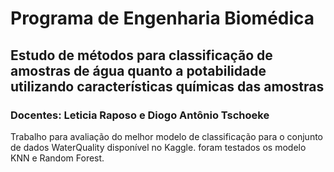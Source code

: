 # Programa de Engenharia Biomédica
## Estudo de métodos para classificação de amostras de água quanto a potabilidade utilizando características químicas das amostras
### Docentes:  Leticia Raposo e Diogo Antônio Tschoeke
Trabalho para avaliação do melhor modelo de classificação para o conjunto de dados WaterQuality disponível no Kaggle. foram testados os modelo KNN e Random Forest.
